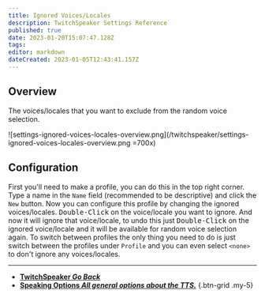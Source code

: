 ```yaml
---
title: Ignored Voices/Locales
description: TwitchSpeaker Settings Reference
published: true
date: 2023-01-20T15:07:47.128Z
tags: 
editor: markdown
dateCreated: 2023-01-05T12:43:41.157Z
---
```


## Overview
The voices/locales that you want to exclude from the random voice selection.

![settings-ignored-voices-locales-overview.png](/twitchspeaker/settings-ignored-voices-locales-overview.png =700x)

## Configuration
First you'll need to make a profile, you can do this in the top right corner. Type a name in the `Name` field (recommended to be descriptive) and click the `New` button. Now you can configure this profile by changing the ignored voices/locales. <kbd>Double-Click</kbd> on the voice/locale you want to ignore. And now it will ignore that voice/locale, to undo this just <kbd>Double-Click</kbd> on the ignored voice/locale and it will be available for random voice selection again. To switch between profiles the only thing you need to do is just switch between the profiles under `Profile` and you can even select `<none>` to don't ignore any voices/locales.

---

- [<i class="mdi mdi-chevron-left"></i>**TwitchSpeaker *Go Back***](/TwitchSpeaker)
- [<i class="mdi mdi-format-list-numbered text--twitch"></i>**Speaking Options *All general options about the TTS.***](/TwitchSpeaker/Settings/Speaking-Options)
{.btn-grid .my-5}
